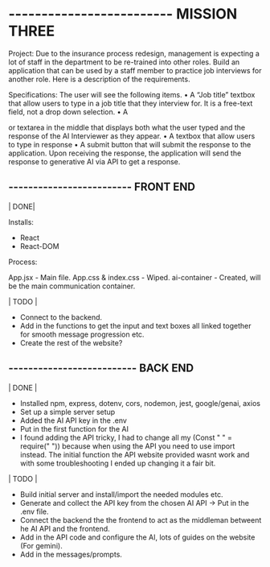 # ------------------------- MISSION THREE

Project:
Due to the insurance process redesign, management is expecting a lot of staff in the department to be re-trained into other roles. Build an application that can be used by a staff member to practice job interviews for another role. Here is a description of the requirements.

Specifications:
The user will see the following items.
• A “Job title” textbox that allow users to type in a job title that they interview for. It is a free-text field, not a drop down selection.
• A <div> or textarea in the middle that displays both what the user typed and the response of the AI Interviewer as they appear.
• A textbox that allow users to type in response
• A submit button that will submit the response to the application. Upon receiving the response, the application will send the response to generative AI via API to get a response.

## ------------------------- FRONT END

| DONE|

Installs:

- React
- React-DOM

Process:

App.jsx - Main file.
App.css & index.css - Wiped.
ai-container - Created, will be the main communication container.

| TODO |

- Connect to the backend.
- Add in the functions to get the input and text boxes all linked together for smooth message progression etc.
- Create the rest of the website?

## -------------------------- BACK END

| DONE |

- Installed npm, express, dotenv, cors, nodemon, jest, google/genai, axios
- Set up a simple server setup
- Added the AI API key in the .env
- Put in the first function for the AI
- I found adding the API tricky, I had to change all my (Const " " = require(" ")) because when using the API you need to use import instead. The initial function the API website provided wasnt work and with some troubleshooting I ended up changing it a fair bit.

| TODO |

- Build initial server and install/import the needed modules etc.
- Generate and collect the API key from the chosen AI API -> Put in the .env file.
- Connect the backend the the frontend to act as the middleman betweent he AI API and the frontend.
- Add in the API code and configure the AI, lots of guides on the website (For gemini).
- Add in the messages/prompts.
